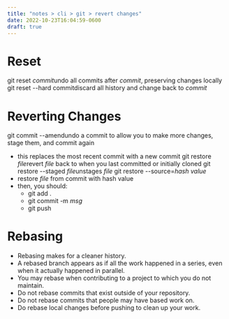 ```yaml
---
title: "notes > cli > git > revert changes"
date: 2022-10-23T16:04:59-0600
draft: true
---
```

# Reset
git reset *commit*undo all commits after *commit*, preserving changes locally
git reset --hard commitdiscard all history and change back to *commit*

# Reverting Changes
git commit --amendundo a commit to allow you to make more changes, stage them, and commit again
- this replaces the most recent commit with a new commit
git restore *file*revert *file* back to when you last committed or initially cloned
git restore --staged *file*unstages *file*
git restore --source=*hash value*
- restore *file* from commit with hash value <hash>
- then, you should:
  - git add .
  - git commit -m *msg*
  - git push

# Rebasing
- Rebasing makes for a cleaner history.
- A rebased branch appears as if all the work happened in a series, even when it actually happened in parallel.
- You may rebase when contributing to a project to which you do not maintain.
- Do not rebase commits that exist outside of your repository.
- Do not rebase commits that people may have based work on.
- Do rebase local changes before pushing to clean up your work.
